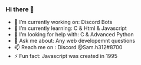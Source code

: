 ### Hi there 👋

- 🔭 I’m currently working on: Discord Bots
- 🌱 I’m currently learning: C & Html & Javascript
- 🤔 I’m looking for help with: C & Advanced Python
- 💬 Ask me about: Any web developemnt questions
- 📫 Reach me on : Discord @Sam.h312#8700
- ⚡ Fun fact: Javascript was created in 1995
